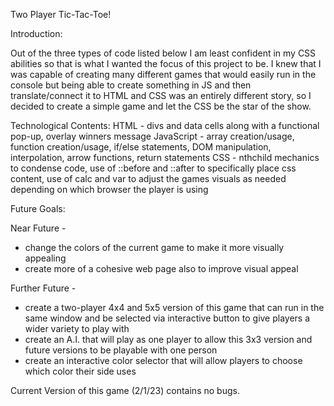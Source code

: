 Two Player Tic-Tac-Toe!

Introduction:

Out of the three types of code listed below I am least confident in my CSS abilities so that is what I wanted the focus of this project to be. I knew that I was capable of creating many different games that would easily run in the console but being able to create something in JS and then translate/connect it to HTML and CSS was an entirely different story, so I decided to create a simple game and let the CSS be the star of the show.


Technological Contents:
HTML - divs and data cells along with a functional pop-up, overlay winners message
JavaScript - array creation/usage, function creation/usage, if/else statements, DOM manipulation, interpolation, arrow functions, return statements
CSS - nthchild mechanics to condense code, use of ::before and ::after to specifically place css content, use of calc and var to adjust the games visuals as needed depending on which browser the player is using

Future Goals:

Near Future - 
- change the colors of the current game to make it more visually appealing
- create more of a cohesive web page also to improve visual appeal

Further Future -
- create a two-player 4x4 and 5x5 version of this game that can run in the same window and be selected via interactive button to give players a wider variety to play with
- create an A.I. that will play as one player to allow this 3x3 version and future versions to be playable with one person
- create an interactive color selector that will allow players to choose which color their side uses

Current Version of this game (2/1/23) contains no bugs.
